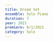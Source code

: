 ```yaml
---
title: Dream Set
ensemble: Solo Piano
duration: 7
year: 2021
premiere: 8/1/2021
category: Solo
---
```

